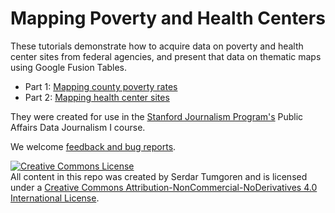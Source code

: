 # Mapping Poverty and Health Centers

These tutorials demonstrate how to acquire data on poverty and health center sites from federal agencies, and present that data on thematic maps using Google Fusion Tables.

* Part 1: [Mapping county poverty rates](mapping_poverty_README.md)
* Part 2: [Mapping health center sites](mapping_fqhc_README.md)

They were created for use in the [Stanford Journalism Program's](http://journalism.stanford.edu/) Public Affairs Data Journalism I course.

We welcome [feedback and bug reports](https://github.com/zstumgoren/ca-county-poverty-map/issues).


<a rel="license" href="http://creativecommons.org/licenses/by-nc-nd/4.0/"><img alt="Creative Commons License" style="border-width:0" src="https://i.creativecommons.org/l/by-nc-nd/4.0/88x31.png" /></a><br /><span xmlns:dct="http://purl.org/dc/terms/" href="http://purl.org/dc/dcmitype/Text" property="dct:title" rel="dct:type">All content in this repo was created</span> by <span xmlns:cc="http://creativecommons.org/ns#" property="cc:attributionName">Serdar Tumgoren</span> and is licensed under a <a rel="license" href="http://creativecommons.org/licenses/by-nc-nd/4.0/">Creative Commons Attribution-NonCommercial-NoDerivatives 4.0 International License</a>.